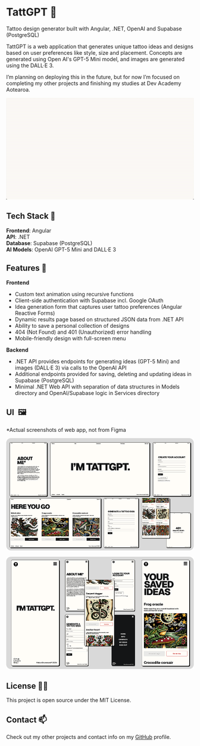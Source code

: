 # TattGPT 🤖

Tattoo design generator built with Angular, .NET, OpenAI and Supabase (PostgreSQL)

TattGPT is a web application that generates unique tattoo ideas and designs based on user preferences like style, size and placement. Concepts are generated using Open AI's GPT-5 Mini model, and images are generated using the DALL·E 3. 

I’m planning on deploying this in the future, but for now I’m focused on completing my other projects and finishing my studies at Dev Academy Aotearoa.

![alt text](./client/angular/public/assets/images/tattgpt-animation-final.gif)

## Tech Stack 👷

__Frontend__: Angular\
__API__: .NET\
__Database__: Supabase (PostgreSQL)\
__AI Models__: OpenAI GPT-5 Mini and DALL·E 3

## Features 🚀

__Frontend__
- Custom text animation using recursive functions
- Client-side authentication with Supabase incl. Google OAuth
- Idea generation form that captures user tattoo preferences (Angular Reactive Forms)
- Dynamic results page based on structured JSON data from .NET API
- Ability to save a personal collection of designs
- 404 (Not Found) and 401 (Unauthorized) error handling
- Mobile-friendly design with full-screen menu

__Backend__
- .NET API provides endpoints for generating ideas (GPT-5 Mini) and images (DALL·E 3) via calls to the OpenAI API
- Additional endpoints provided for saving, deleting and updating ideas in Supabase (PostgreSQL)
- Minimal .NET Web API with separation of data structures in Models directory and OpenAI/Supabase logic in Services directory

## UI&nbsp; 🖼️

*Actual screenshots of web app, not from Figma

![alt text](./client/angular/public/assets/images/tattgpt-desktop-tablet-screens.png)

![alt text](./client/angular/public/assets/images/tattgpt-mobile-screens.png)

## License 👨‍⚖️

This project is open source under the MIT License.

## Contact 📫

Check out my other projects and contact info on my [GitHub](https://github.com/rohandrummond) profile.
